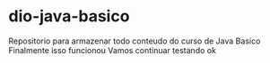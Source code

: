 # dio-java-basico
Repositorio para armazenar todo conteudo do curso de Java Basico
Finalmente isso funcionou
Vamos continuar testando
ok